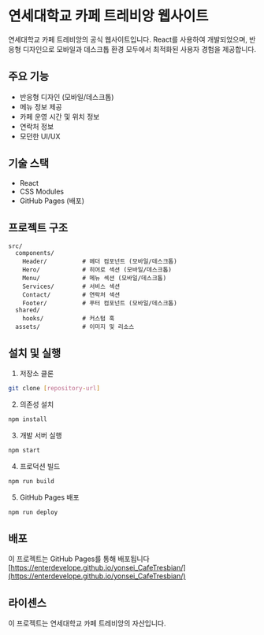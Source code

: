 # 연세대학교 카페 트레비앙 웹사이트

연세대학교 카페 트레비앙의 공식 웹사이트입니다. React를 사용하여 개발되었으며, 반응형 디자인으로 모바일과 데스크톱 환경 모두에서 최적화된 사용자 경험을 제공합니다.

## 주요 기능

- 반응형 디자인 (모바일/데스크톱)
- 메뉴 정보 제공
- 카페 운영 시간 및 위치 정보
- 연락처 정보
- 모던한 UI/UX

## 기술 스택

- React
- CSS Modules
- GitHub Pages (배포)

## 프로젝트 구조

```
src/
  components/
    Header/          # 헤더 컴포넌트 (모바일/데스크톱)
    Hero/            # 히어로 섹션 (모바일/데스크톱)
    Menu/            # 메뉴 섹션 (모바일/데스크톱)
    Services/        # 서비스 섹션
    Contact/         # 연락처 섹션
    Footer/          # 푸터 컴포넌트 (모바일/데스크톱)
  shared/
    hooks/           # 커스텀 훅
  assets/            # 이미지 및 리소스
```

## 설치 및 실행

1. 저장소 클론

```bash
git clone [repository-url]
```

2. 의존성 설치

```bash
npm install
```

3. 개발 서버 실행

```bash
npm start
```

4. 프로덕션 빌드

```bash
npm run build
```

5. GitHub Pages 배포

```bash
npm run deploy
```

## 배포

이 프로젝트는 GitHub Pages를 통해 배포됩니다[https://enterdevelope.github.io/yonsei_CafeTresbian/](https://enterdevelope.github.io/yonsei_CafeTresbian/)

## 라이센스

이 프로젝트는 연세대학교 카페 트레비앙의 자산입니다.
